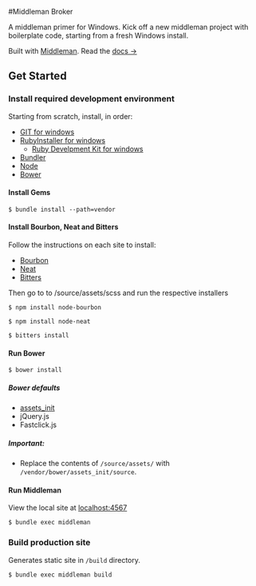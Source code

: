 #Middleman Broker

A middleman primer for Windows. Kick off a new middleman project with boilerplate code, starting from a fresh Windows install.

Built with [Middleman](http://middlemanapp.com). Read the [docs &rarr;](http://middlemanapp.com/basics/getting-started)

## Get Started

### Install required development environment
Starting from scratch, install, in order:

- [GIT for windows](http://git-scm.com/)
- [RubyInstaller for windows](http://rubyinstaller.org/)
  - [Ruby Develpment Kit for windows](https://github.com/oneclick/rubyinstaller/wiki/Development-Kit)
- [Bundler](http://bundler.io)
- [Node](http://nodejs.org/)
- [Bower](http://bower.io/)

#### Install Gems

```
$ bundle install --path=vendor
```

#### Install Bourbon, Neat and Bitters

Follow the instructions on each site to install:
- [Bourbon](http://bourbon.io)
- [Neat](http://neat.bourbon.io/)
- [Bitters](http://bitters.bourbon.io/)

Then go to to /source/assets/scss and run the respective installers
```
$ npm install node-bourbon
```

```
$ npm install node-neat
```

```
$ bitters install
```

#### Run Bower

```
$ bower install
```
##### Bower defaults

- [assets_init](https://github.com/kgcreative/assets_init)
- jQuery.js
- Fastclick.js

##### Important:
  - Replace the contents of `/source/assets/` with `/vendor/bower/assets_init/source`.

#### Run Middleman

View the local site at [localhost:4567](http://localhost:4567)

```
$ bundle exec middleman
```

### Build production site

Generates static site in `/build` directory.

```
$ bundle exec middleman build
```